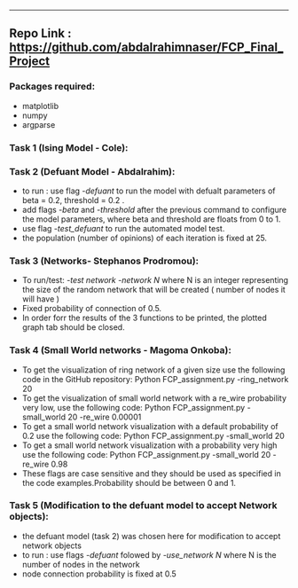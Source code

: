 ----------------------------------
Repo Link : https://github.com/abdalrahimnaser/FCP_Final_Project
----------------------------------
<h3>Packages required:</h3>

* matplotlib
* numpy
* argparse

<h3>Task 1 (Ising Model - Cole): </h3>

<h3>Task 2 (Defuant Model - Abdalrahim):</h3>
  
* to run : use flag <em>-defuant</em> to run the model with defualt parameters of beta = 0.2, threshold = 0.2 .
* add flags <em>-beta</em> and <em>-threshold</em> after the previous command to configure the model parameters, where beta and threshold are floats from 0 to 1.
* use flag <em>-test_defuant</em> to run the automated model test.
* the population (number of opinions) of each iteration is fixed at 25.

<h3>Task 3 (Networks- Stephanos Prodromou):</h3> 

* To run/test: <em>-test network -network N </em> where N is an integer representing the size of the random network that will be created ( number of nodes it will have )  
* Fixed probability of connection of 0.5.  
* In order forr the results of the 3 functions to be printed, the plotted graph tab should be closed.  

<h3>Task 4 (Small World networks - Magoma Onkoba): </h3>

*  To get the visualization of ring network of a given size use the following code in the GitHub repository:
Python FCP_assignment.py -ring_network 20  
* To get the visualization of small world network with a re_wire probability very low, use the following code:
Python FCP_assignment.py -small_world 20 -re_wire 0.00001  
*  To get a small world network visualization with a default probability of 0.2 use the following code:
Python FCP_assignment.py -small_world 20  
* To get a small world network visualization with a probability very high use the following code:
Python FCP_assignment.py -small_world 20 -re_wire 0.98  
* These flags are case sensitive and they should be used as specified in the code examples.Probability should be between 0 and 1.





<h3>Task 5 (Modification to the defuant model to accept Network objects): </h3>

* the defuant model (task 2) was chosen here for modification to accept network objects  
* to run : use flags <em>-defuant </em> folowed by <em>-use_network N</em> where N is the number of nodes in the network  
* node connection probability is fixed at 0.5  

